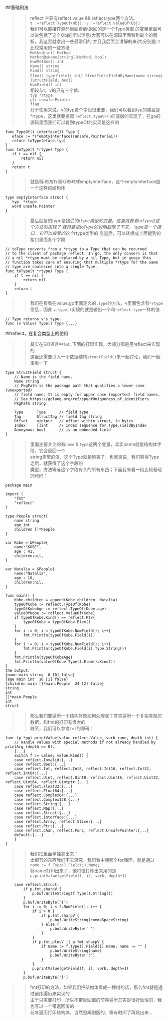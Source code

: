 ##基础用法
>>reflect 主要有reflect.value && reflect.type两个方法。  
`t :=reflect.TypeOf(Obj); v :=reflect.ValueOf(Obj)`  
我们可以直接在源码里面看到t返回的是一个Type类型
的变量里面可以说包括了这个Obj的所以信息(大家可以在源码里面看到最全的解析，我这里就拿出一些最常用的
并且我后面会讲解的来讲)分别是:  t比较常用的一些方法：  
 `Method(int) Method`  
 `MethodByName(string)(Method, bool)`  
 `NumMethod() int`  
 `Name() string`  
 `Kind() string`  
 `Elem() type`
 `Field(i int) StrutField`
 `FieldByName(name string) (StructField, bool)`  
 `NumField() int`  
 相较与t，v的只有三个值:  
 `typ *rtype`  
 `ptr unsafe.Pointer`  
 `flag`  
 对于使用来说，v的typ这个字段很重要，我们可以看到typ的类型是*rtype，这里就要提起
 `reflect.TypeOF()`的底层的实现了，在go的源码里面我们可以看到typeOf的实现是这样的
 ``````
 func TypeOf(i interface{}) Type {
 	eface := *(*emptyInterface)(unsafe.Pointer(&i))
 	return toType(eface.typ)
 }
 func toType(t *rtype) Type {
 	if t == nil {
 		return nil
 	}
 	return t
 }
 ``````  
 >>就是将*i的指针强行的转成*emptyInterface，这个emptyInterface是一个这样的结构体
 ```cgo
type emptyInterface struct {
	typ  *rtype
	word unsafe.Pointer
}
```
>>最后就是的type是接受的*rtype类型的变量。这里就要看toType()这个方法的实现了 
我特意把toType的说明截取了下来， type是一个接口，它可以接受的这个*rtype类型的
变量后，可以转换成上面提到的接口里面各个字段
```cgo
// toType converts from a *rtype to a Type that can be returned
// to the client of package reflect. In gc, the only concern is that
// a nil *rtype must be replaced by a nil Type, but in gccgo this
// function takes care of ensuring that multiple *rtype for the same
// type are coalesced into a single Type.
func toType(t *rtype) Type {
	if t == nil {
		return nil
	}
	return t
}
```
>>我们在看看在value.go里面定义的`.type`的方法，v里面包含有`*rtype`信息，因此
`v.type()`实现的就是输出一个和`reflect.type`一样的值
```cgo
// Type returns v's type.
func (v Value) Type() Type {...}
```

##reflect，在复合类型上的使用  
>>其实在GO语言中`fmt,`下面的打印实现，大部分都是用reflect来实现的  
这里还需要引入一个数据结构`structField()`来一起讨论，我们一起来看一下
```cgo
type StructField struct {
	// Name is the field name.
	Name string
	// PkgPath is the package path that qualifies a lower case (unexported)
	// field name. It is empty for upper case (exported) field names.
	// See https://golang.org/ref/spec#Uniqueness_of_identifiers
	PkgPath string

	Type      Type      // field type
	Tag       StructTag // field tag string
	Offset    uintptr   // offset within struct, in bytes
	Index     []int     // index sequence for Type.FieldByIndex
	Anonymous bool      // is an embedded field
}
```
>>里面主要关注的有`name` & `type`这两个变量，其实name就是结构体字段，它会返回一个  
string类型的值，这个Type就是厉害了，也就是说，我们获得Type之后，就获得了这个字段的  
类型，方法等与这个字段有关的所有东西；下面我来看一段比较基础的代码：
```cgo
package main

import (
	"fmt"
	"reflect"
)

type People struct{
	name string
	age int
	children []*People
}

var Kobe = &People{
	name:"KOBE",
	age : 41,
	children:nil,
}

var Natalia = &People{
	name:"Natalia",
	age : 10,
	children:nil,
}

func main() {
	Kobe.children = append(Kobe.children, Natalia)
	typeOfKobe := reflect.TypeOf(Kobe)
	typeOfKobeAge := reflect.TypeOf(Kobe.age)
	valueOfKobe := reflect.ValueOf(Kobe)
	if typeOfKobe.Kind() == reflect.Ptr{
		typeOfKobe = typeOfKobe.Elem()
	}
	for i := 0; i < typeOfKobe.NumField(); i++{
		fmt.Println(typeOfKobe.Field(i))
	}
	for i := 0; i < typeOfKobe.NumField(); i++{
		fmt.Println(typeOfKobe.Field(i).Type.String())
	}
	fmt.Println(typeOfKobeAge)
	fmt.Println(valueOfKobe.Type().Elem().Kind())
}
the output:
{name main string  0 [0] false}
{age main int  16 [1] false}
{children main []*main.People  24 [2] false}
string
int
[]*main.People
int
struct
```
>>那么我们要遍历一个结构体改如何处理呢？其实遍历一个复杂类型的数据，和fmt的打印有很大的  
联系，我们可以参考`fmt`的源码：
```cgo
func (p *pp) printValue(value reflect.Value, verb rune, depth int) {
	// Handle values with special methods if not already handled by printArg (depth == 0).
	{...}
	switch f := value; value.Kind() {
	case reflect.Invalid:{...}
	case reflect.Bool:{...}
	case reflect.Int, reflect.Int8, reflect.Int16, reflect.Int32, reflect.Int64:{...}
	case reflect.Uint, reflect.Uint8, reflect.Uint16, reflect.Uint32, reflect.Uint64, reflect.Uintptr:{...}
	case reflect.Float32:{...}
	case reflect.Float64:{...}
	case reflect.Complex64:{...}
	case reflect.Complex128:{...}
	case reflect.String:{...}
	case reflect.Map:{...}
	case reflect.Struct:{...}
	case reflect.Interface:{...}
	case reflect.Array, reflect.Slice:{...}
	case reflect.Ptr:{...}
	case reflect.Chan, reflect.Func, reflect.UnsafePointer:{...}
	default:{...}
	}
}
```
>>我们把里面单独拿出来：  
太细节的东西我们不去深究，我们看中间那个for循环，就是通过`name := f.Type().Field(i).Name; `  
将name打印出来了，他将值打印出来用的是`p.printValue(getField(f, i), verb, depth+1)`  
```cgo
	case reflect.Struct:
		if p.fmt.sharpV {
			p.buf.WriteString(f.Type().String())
		}
		p.buf.WriteByte('{')
		for i := 0; i < f.NumField(); i++ {
			if i > 0 {
				if p.fmt.sharpV {
					p.buf.WriteString(commaSpaceString)
				} else {
					p.buf.WriteByte(' ')
				}
			}
			if p.fmt.plusV || p.fmt.sharpV {
				if name := f.Type().Field(i).Name; name != "" {
					p.buf.WriteString(name)
					p.buf.WriteByte(':')
				}
			}
			p.printValue(getField(f, i), verb, depth+1)
		}
		p.buf.WriteByte('}')
```
>>fmt打印的方法，如果我们把结构体看成一棵树的话，那么fmt就是通过前序遍历来实现的  
由于只需要打印，所以不带返回值的前序遍历其实是很好处理的，我也写过一个带返回值的  
前序遍历打印结构体，当然是阉割版的，等有时间了再贴出来...

 
